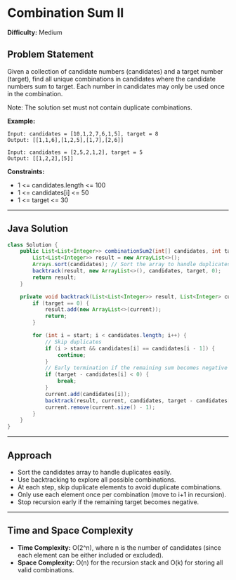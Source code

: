 # Combination Sum II

**Difficulty:** Medium

## Problem Statement
Given a collection of candidate numbers (candidates) and a target number (target), find all unique combinations in candidates where the candidate numbers sum to target. Each number in candidates may only be used once in the combination.

Note: The solution set must not contain duplicate combinations.

**Example:**
```
Input: candidates = [10,1,2,7,6,1,5], target = 8
Output: [[1,1,6],[1,2,5],[1,7],[2,6]]

Input: candidates = [2,5,2,1,2], target = 5
Output: [[1,2,2],[5]]
```

**Constraints:**
- 1 <= candidates.length <= 100
- 1 <= candidates[i] <= 50
- 1 <= target <= 30

---

## Java Solution
```java
class Solution {
	public List<List<Integer>> combinationSum2(int[] candidates, int target) {
		List<List<Integer>> result = new ArrayList<>();
		Arrays.sort(candidates); // Sort the array to handle duplicates
		backtrack(result, new ArrayList<>(), candidates, target, 0);
		return result;
	}

	private void backtrack(List<List<Integer>> result, List<Integer> current, int[] candidates, int target, int start) {
		if (target == 0) {
			result.add(new ArrayList<>(current));
			return;
		}

		for (int i = start; i < candidates.length; i++) {
			// Skip duplicates
			if (i > start && candidates[i] == candidates[i - 1]) {
				continue;
			}
			// Early termination if the remaining sum becomes negative
			if (target - candidates[i] < 0) {
				break;
			}
			current.add(candidates[i]);
			backtrack(result, current, candidates, target - candidates[i], i + 1);
			current.remove(current.size() - 1);
		}
	}
}
```

---

## Approach
- Sort the candidates array to handle duplicates easily.
- Use backtracking to explore all possible combinations.
- At each step, skip duplicate elements to avoid duplicate combinations.
- Only use each element once per combination (move to i+1 in recursion).
- Stop recursion early if the remaining target becomes negative.

---

## Time and Space Complexity
- **Time Complexity:** O(2^n), where n is the number of candidates (since each element can be either included or excluded).
- **Space Complexity:** O(n) for the recursion stack and O(k) for storing all valid combinations.
